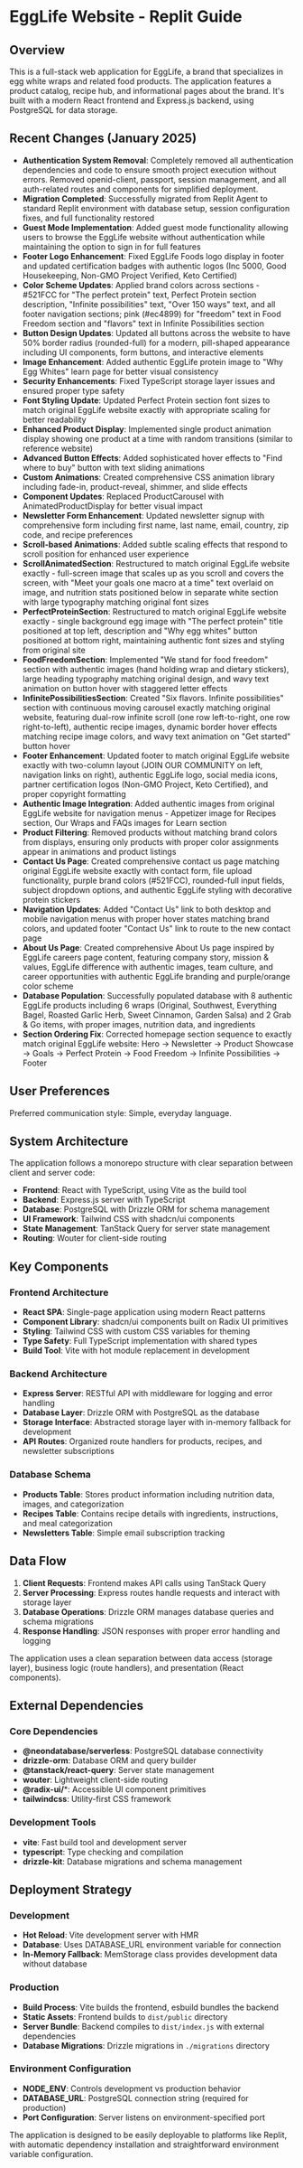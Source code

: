 # EggLife Website - Replit Guide

## Overview

This is a full-stack web application for EggLife, a brand that specializes in egg white wraps and related food products. The application features a product catalog, recipe hub, and informational pages about the brand. It's built with a modern React frontend and Express.js backend, using PostgreSQL for data storage.

## Recent Changes (January 2025)

- **Authentication System Removal**: Completely removed all authentication dependencies and code to ensure smooth project execution without errors. Removed openid-client, passport, session management, and all auth-related routes and components for simplified deployment.
- **Migration Completed**: Successfully migrated from Replit Agent to standard Replit environment with database setup, session configuration fixes, and full functionality restored
- **Guest Mode Implementation**: Added guest mode functionality allowing users to browse the EggLife website without authentication while maintaining the option to sign in for full features
- **Footer Logo Enhancement**: Fixed EggLife Foods logo display in footer and updated certification badges with authentic logos (Inc 5000, Good Housekeeping, Non-GMO Project Verified, Keto Certified)
- **Color Scheme Updates**: Applied brand colors across sections - #521FCC for "The perfect protein" text, Perfect Protein section description, "Infinite possibilities" text, "Over 150 ways" text, and all footer navigation sections; pink (#ec4899) for "freedom" text in Food Freedom section and "flavors" text in Infinite Possibilities section
- **Button Design Updates**: Updated all buttons across the website to have 50% border radius (rounded-full) for a modern, pill-shaped appearance including UI components, form buttons, and interactive elements
- **Image Enhancement**: Added authentic EggLife protein image to "Why Egg Whites" learn page for better visual consistency
- **Security Enhancements**: Fixed TypeScript storage layer issues and ensured proper type safety
- **Font Styling Update**: Updated Perfect Protein section font sizes to match original EggLife website exactly with appropriate scaling for better readability
- **Enhanced Product Display**: Implemented single product animation display showing one product at a time with random transitions (similar to reference website)
- **Advanced Button Effects**: Added sophisticated hover effects to "Find where to buy" button with text sliding animations
- **Custom Animations**: Created comprehensive CSS animation library including fade-in, product-reveal, shimmer, and slide effects
- **Component Updates**: Replaced ProductCarousel with AnimatedProductDisplay for better visual impact
- **Newsletter Form Enhancement**: Updated newsletter signup with comprehensive form including first name, last name, email, country, zip code, and recipe preferences
- **Scroll-based Animations**: Added subtle scaling effects that respond to scroll position for enhanced user experience
- **ScrollAnimatedSection**: Restructured to match original EggLife website exactly - full-screen image that scales up as you scroll and covers the screen, with "Meet your goals one macro at a time" text overlaid on image, and nutrition stats positioned below in separate white section with large typography matching original font sizes
- **PerfectProteinSection**: Restructured to match original EggLife website exactly - single background egg image with "The perfect protein" title positioned at top left, description and "Why egg whites" button positioned at bottom right, maintaining authentic font sizes and styling from original site
- **FoodFreedomSection**: Implemented "We stand for food freedom" section with authentic images (hand holding wrap and dietary stickers), large heading typography matching original design, and wavy text animation on button hover with staggered letter effects
- **InfinitePossibilitiesSection**: Created "Six flavors. Infinite possibilities" section with continuous moving carousel exactly matching original website, featuring dual-row infinite scroll (one row left-to-right, one row right-to-left), authentic recipe images, dynamic border hover effects matching recipe image colors, and wavy text animation on "Get started" button hover
- **Footer Enhancement**: Updated footer to match original EggLife website exactly with two-column layout (JOIN OUR COMMUNITY on left, navigation links on right), authentic EggLife logo, social media icons, partner certification logos (Non-GMO Project, Keto Certified), and proper copyright formatting
- **Authentic Image Integration**: Added authentic images from original EggLife website for navigation menus - Appetizer image for Recipes section, Our Wraps and FAQs images for Learn section
- **Product Filtering**: Removed products without matching brand colors from displays, ensuring only products with proper color assignments appear in animations and product listings
- **Contact Us Page**: Created comprehensive contact us page matching original EggLife website exactly with contact form, file upload functionality, purple brand colors (#521FCC), rounded-full input fields, subject dropdown options, and authentic EggLife styling with decorative protein stickers
- **Navigation Updates**: Added "Contact Us" link to both desktop and mobile navigation menus with proper hover states matching brand colors, and updated footer "Contact Us" link to route to the new contact page
- **About Us Page**: Created comprehensive About Us page inspired by EggLife careers page content, featuring company story, mission & values, EggLife difference with authentic images, team culture, and career opportunities with authentic EggLife branding and purple/orange color scheme
- **Database Population**: Successfully populated database with 8 authentic EggLife products including 6 wraps (Original, Southwest, Everything Bagel, Roasted Garlic Herb, Sweet Cinnamon, Garden Salsa) and 2 Grab & Go items, with proper images, nutrition data, and ingredients
- **Section Ordering Fix**: Corrected homepage section sequence to exactly match original EggLife website: Hero → Newsletter → Product Showcase → Goals → Perfect Protein → Food Freedom → Infinite Possibilities → Footer

## User Preferences

Preferred communication style: Simple, everyday language.

## System Architecture

The application follows a monorepo structure with clear separation between client and server code:

- **Frontend**: React with TypeScript, using Vite as the build tool
- **Backend**: Express.js server with TypeScript
- **Database**: PostgreSQL with Drizzle ORM for schema management
- **UI Framework**: Tailwind CSS with shadcn/ui components
- **State Management**: TanStack Query for server state management
- **Routing**: Wouter for client-side routing

## Key Components

### Frontend Architecture
- **React SPA**: Single-page application using modern React patterns
- **Component Library**: shadcn/ui components built on Radix UI primitives
- **Styling**: Tailwind CSS with custom CSS variables for theming
- **Type Safety**: Full TypeScript implementation with shared types
- **Build Tool**: Vite with hot module replacement in development

### Backend Architecture
- **Express Server**: RESTful API with middleware for logging and error handling
- **Database Layer**: Drizzle ORM with PostgreSQL as the database
- **Storage Interface**: Abstracted storage layer with in-memory fallback for development
- **API Routes**: Organized route handlers for products, recipes, and newsletter subscriptions

### Database Schema
- **Products Table**: Stores product information including nutrition data, images, and categorization
- **Recipes Table**: Contains recipe details with ingredients, instructions, and meal categorization
- **Newsletters Table**: Simple email subscription tracking

## Data Flow

1. **Client Requests**: Frontend makes API calls using TanStack Query
2. **Server Processing**: Express routes handle requests and interact with storage layer
3. **Database Operations**: Drizzle ORM manages database queries and schema migrations
4. **Response Handling**: JSON responses with proper error handling and logging

The application uses a clean separation between data access (storage layer), business logic (route handlers), and presentation (React components).

## External Dependencies

### Core Dependencies
- **@neondatabase/serverless**: PostgreSQL database connectivity
- **drizzle-orm**: Database ORM and query builder
- **@tanstack/react-query**: Server state management
- **wouter**: Lightweight client-side routing
- **@radix-ui/***: Accessible UI component primitives
- **tailwindcss**: Utility-first CSS framework

### Development Tools
- **vite**: Fast build tool and development server
- **typescript**: Type checking and compilation
- **drizzle-kit**: Database migrations and schema management

## Deployment Strategy

### Development
- **Hot Reload**: Vite development server with HMR
- **Database**: Uses DATABASE_URL environment variable for connection
- **In-Memory Fallback**: MemStorage class provides development data without database

### Production
- **Build Process**: Vite builds the frontend, esbuild bundles the backend
- **Static Assets**: Frontend builds to `dist/public` directory
- **Server Bundle**: Backend compiles to `dist/index.js` with external dependencies
- **Database Migrations**: Drizzle migrations in `./migrations` directory

### Environment Configuration
- **NODE_ENV**: Controls development vs production behavior
- **DATABASE_URL**: PostgreSQL connection string (required for production)
- **Port Configuration**: Server listens on environment-specified port

The application is designed to be easily deployable to platforms like Replit, with automatic dependency installation and straightforward environment variable configuration.